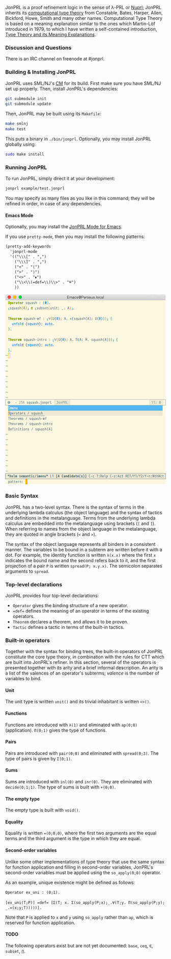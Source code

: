JonPRL is a proof refinement logic in the sense of λ-PRL or
[Nuprl](http://www.nuprl.org); JonPRL inherits its [computational type
theory](http://www.sciencedirect.com/science/article/pii/S1570868305000704)
from Constable, Bates, Harper, Allen, Bickford, Howe, Smith and many other names. Computational Type Theory is based on a meaning explanation similar to the ones which Martin-Löf introduced in 1979, to which I have written a self-contained introduction, [Type Theory and its Meaning Explanations](http://www.jonmsterling.com/pdfs/meaning-explanations.pdf).

### Discussion and Questions ###

There is an IRC channel on freenode at #jonprl.

### Building & Installing JonPRL

JonPRL uses SML/NJ's [CM](http://www.smlnj.org/doc/CM/) for its build.  First
make sure you have SML/NJ set up properly. Then, install JonPRL's dependencies:

```sh
git submodule init
git submodule update
```

Then, JonPRL may be built using its `Makefile`:

```sh
make smlnj
make test
```

This puts a binary in `./bin/jonprl`. Optionally, you may install JonPRL globally using:

```sh
sudo make install
```

### Running JonPRL

To run JonPRL, simply direct it at your development:

```sh
jonprl example/test.jonprl
```

You may specify as many files as you like in this command; they will be refined
in order, in case of any dependencies.

#### Emacs Mode

Optionally, you may install the [JonPRL Mode for
Emacs](https://github.com/david-christiansen/jonprl-mode).

If you use `pretty-mode`, then you may install the following patterns:

```elisp
(pretty-add-keywords
  'jonprl-mode
  '(("\\\[" . "⸤")
    ("\\\]" . "⸥")
    ("<" . "⟨")
    (">" . "⟩")
    ("<>" . "⬧")
    ("\\<\\(=def=\\)\\>" . "≝")
    ))
```

![screenshot of jonprl-mode](./doc/images/jonprl-screenshot.png)

### Basic Syntax

JonPRL has a two-level syntax. There is the syntax of terms in the underlying
lambda calculus (the object language) and the syntax of tactics and definitions
in the metalanguage. Terms from the underlying lambda calculus are embedded
into the metalanguage using brackets (`[` and `]`). When referring to names
from the object language in the metalanguage, they are quoted in angle brackets
(`<` and `>`).

The syntax of the object language represents all binders in a
consistent manner. The variables to be bound in a subterm are written
before it with a dot. For example, the identity function is written
`λ(x.x)` where the first `x` indicates the bound name and the second
refers back to it, and the first projection of a pair `P` is written
`spread(P; x.y.x)`. The semicolon separates arguments to `spread`.

### Top-level declarations

JonPRL provides four top-level declarations:

 * `Operator` gives the binding structure of a new operator.
 * `=def=` defines the meaning of an operator in terms of the existing operators.
 * `Theorem` declares a theorem, and allows it to be proven.
 * `Tactic` defines a tactic in terms of the built-in tactics.

### Built-in operators

Together with the syntax for binding trees, the built-in operators of
JonPRL constitute the core type theory, in combination with the rules 
for CTT which are built into JonPRL's refiner. In this section, several of the
operators is presented together with its arity and a brief informal
description. An arity is a list of the valences of an operator's subterms;
*valence* is the number of variables to bind.

#### Unit

The unit type is written `unit()` and its trivial inhabitant is written
`<>()`.

#### Functions

Functions are introduced with `λ(1)` and eliminated with `ap(0;0)`
(application). `Π(0;1)` gives the type of functions.

#### Pairs

Pairs are introduced with `pair(0;0)` and eliminated with
`spread(0;2)`. The type of pairs is given by `Σ(0;1)`.

#### Sums

Sums are introduced with `inl(0)` and `inr(0)`. They are eliminated
with `decide(0;1;1)`. The type of sums is built with `+(0;0)`.

#### The empty type

The empty type is built with `void()`.

#### Equality

Equality is written `=(0;0;0)`, where the first two arguments are the
equal terms and the third argument is the type in which they are
equal.

#### Second-order variables

Unlike some other implementations of type theory that use the same
syntax for function application and filling in second-order variables,
JonPRL's second-order variables must be applied using the
`so_apply(0;0)` operator.

As an example, unique existence might be defined as follows:
```
Operator ex_uni : (0;1).

[ex_uni(T;P)] =def= [Σ(T; x. Σ(so_apply(P;x);_.∀(T;y. Π(so_apply(P;y); _.=(x;y;T)))))].
```

Note that `P` is applied to `x` and `y` using `so_apply` rather than
`ap`, which is reserved for function application.

#### TODO

The following operators exist but are not yet documented: `base`, `ceq`, `∈`, `subset`, `⋂`.
